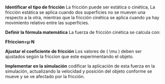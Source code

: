 **Identificar el tipo de fricción**
La fricción puede ser estática o cinética, La fricción estática se aplica cuando dos superficies no se mueven una respecto a la otra, mientras que la fricción cinética se aplica cuando ya hay movimiento relativo entre las superficies.

**Definir la fórmula matemática**
   La fuerza de fricción cinética se calcula con:
   
   **Ffriccion=μ⋅N**

**Ajustar el coeficiente de fricción**
   Los valores de \( \mu \) deben ser ajustados según la friccion que este experimentando el objeto.

**Implementar en la simulación**
codificar la aplicación de esta fuerza en la simulación, actualizando la velocidad y posición del objeto conforme se mueve y se ve afectado por la fricción.
